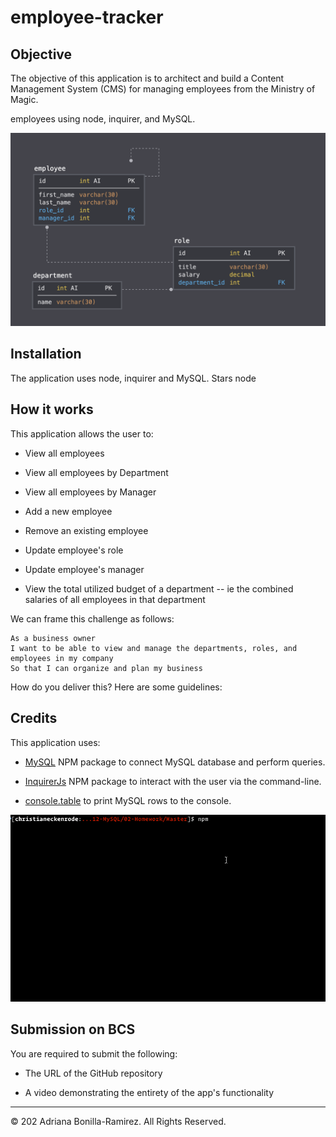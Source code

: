# employee-tracker

## Objective
The objective of this application is to architect and build a Content Management System (CMS) for managing employees from the Ministry of Magic.

employees using node, inquirer, and MySQL.



![Database Schema](Assets/schema.png)

## Installation
The application uses node, inquirer and MySQL. Stars node

## How it works
This application allows the user to:

  * View all employees
  * View all employees by Department
  * View all employees by Manager
  * Add a new employee
  * Remove an existing employee
  * Update employee's role
  * Update employee's manager
  

  * View the total utilized budget of a department -- ie the combined salaries of all employees in that department

We can frame this challenge as follows:

```
As a business owner
I want to be able to view and manage the departments, roles, and employees in my company
So that I can organize and plan my business
```

How do you deliver this? Here are some guidelines:

## Credits
This application uses:
  * [MySQL](https://www.npmjs.com/package/mysql) NPM package to connect MySQL database and perform queries.

  * [InquirerJs](https://www.npmjs.com/package/inquirer/v/0.2.3) NPM package to interact with the user via the command-line.

  * [console.table](https://www.npmjs.com/package/console.table) to print MySQL rows to the console. 



![Employee Tracker](Assets/employee-tracker.gif)




## Submission on BCS

You are required to submit the following:

* The URL of the GitHub repository

* A video demonstrating the entirety of the app's functionality 

- - -
© 202 Adriana Bonilla-Ramirez. All Rights Reserved.
